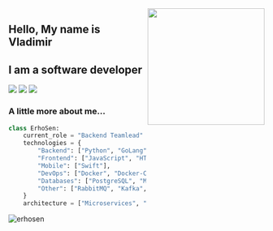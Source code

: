 <img align='right' src="https://media.giphy.com/media/M9gbBd9nbDrOTu1Mqx/giphy.gif" width="230">

## Hello, My name is Vladimir 
## I am a software developer 

[![](https://img.shields.io/badge/LinkedIn-erhosen-darkblue)](https://www.linkedin.com/in/vyazovetskov/)
[![](https://img.shields.io/badge/Telegram-erhosen-blue)](https://t.me/erhosen)
[![](https://img.shields.io/badge/Gmail-erhosen%40gmail.com-red)](mailto:erhosen@gmail.com)


### A little more about me...  

```python
class ErhoSen:
    current_role = "Backend Teamlead"
    technologies = {
        "Backend": ["Python", "GoLang", "Django", "FastAPI"],
        "Frontend": ["JavaScript", "HTML", "CSS", "Boostrap"],
        "Mobile": ["Swift"],
        "DevOps": ["Docker", "Docker-Compose", "Kubernetes", "GitLab", "GitHub", "CI/CD"],
        "Databases": ["PostgreSQL", "MongoDB", "SQLite", "ElasticSearch", "Redis"],
        "Other": ["RabbitMQ", "Kafka", "TDD"]
    }
    architecture = ["Microservices", "REST APIs", "Serverless"]
```
<img src="https://github-readme-stats.vercel.app/api?username=erhosen&show_icons=true" alt="erhosen" />
